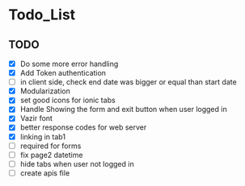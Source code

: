 # Todo_List

## TODO

- [x] Do some more error handling
- [x] Add Token authentication
- [ ] in client side, check end date was bigger or equal than start date
- [x] Modularization
- [x] set good icons for ionic tabs
- [x] Handle Showing the form and exit button when user logged in
- [x] Vazir font
- [x] better response codes for web server
- [x] linking in tab1
- [ ] required for forms
- [ ] fix page2 datetime
- [ ] hide tabs when user not logged in
- [ ] create apis file
